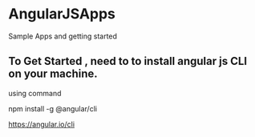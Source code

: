 # AngularJSApps
Sample Apps and getting started

## To Get Started , need to to install angular js CLI on your machine.

using command

npm install -g @angular/cli

https://angular.io/cli
